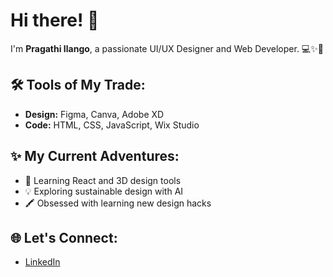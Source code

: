 # Hi there! 👋

I'm **Pragathi Ilango**, a passionate UI/UX Designer and Web Developer. 💻✨🐾 

## 🛠️ Tools of My Trade:
- **Design:** Figma, Canva, Adobe XD
- **Code:** HTML, CSS, JavaScript, Wix Studio

## ✨ My Current Adventures:
- 🚀 Learning React and 3D design tools
- 💡 Exploring sustainable design with AI
-  🖍️ Obsessed with learning new design hacks

## 🌐 Let's Connect:
- [LinkedIn](https://linkedin.com/in/pragisswag)
  



<!---
Pragathi-Ilango-UIUX/Pragathi-Ilango-UIUX is a ✨ special ✨ repository because its `README.md` (this file) appears on your GitHub profile.
You can click the Preview link to take a look at your changes.
🦄 *Dream. Design. Develop. Repeat!* 🦄
🌟 *“Every design starts with a story. Let’s create one together!”* 🌟
🌟 *“Every design starts with a story. Let’s create one together!”* 🌟
--->
